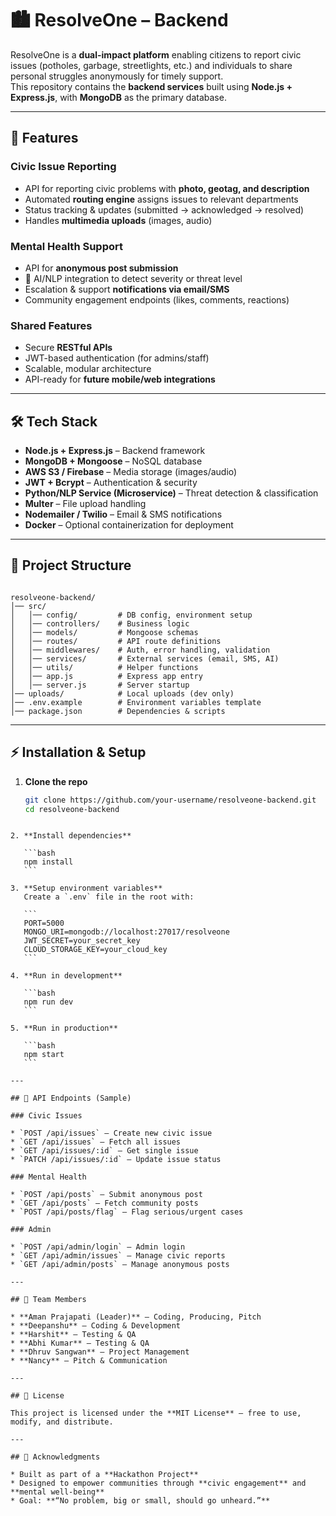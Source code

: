 # 🏙 ResolveOne – Backend

ResolveOne is a **dual-impact platform** enabling citizens to report civic issues (potholes, garbage, streetlights, etc.) and individuals to share personal struggles anonymously for timely support.  
This repository contains the **backend services** built using **Node.js + Express.js**, with **MongoDB** as the primary database.

---

## 🚀 Features

### Civic Issue Reporting
- API for reporting civic problems with **photo, geotag, and description**
- Automated **routing engine** assigns issues to relevant departments
- Status tracking & updates (submitted → acknowledged → resolved)
- Handles **multimedia uploads** (images, audio)

### Mental Health Support
- API for **anonymous post submission**
- 🤖 AI/NLP integration to detect severity or threat level
- Escalation & support **notifications via email/SMS**
- Community engagement endpoints (likes, comments, reactions)

### Shared Features
- Secure **RESTful APIs**  
- JWT-based authentication (for admins/staff)  
- Scalable, modular architecture  
- API-ready for **future mobile/web integrations**

---

## 🛠 Tech Stack

- **Node.js + Express.js** – Backend framework  
- **MongoDB + Mongoose** – NoSQL database  
- **AWS S3 / Firebase** – Media storage (images/audio)  
- **JWT + Bcrypt** – Authentication & security  
- **Python/NLP Service (Microservice)** – Threat detection & classification  
- **Multer** – File upload handling  
- **Nodemailer / Twilio** – Email & SMS notifications  
- **Docker** – Optional containerization for deployment  

---

## 📂 Project Structure

```

resolveone-backend/
│── src/
│   │── config/         # DB config, environment setup
│   │── controllers/    # Business logic
│   │── models/         # Mongoose schemas
│   │── routes/         # API route definitions
│   │── middlewares/    # Auth, error handling, validation
│   │── services/       # External services (email, SMS, AI)
│   │── utils/          # Helper functions
│   │── app.js          # Express app entry
│   │── server.js       # Server startup
│── uploads/            # Local uploads (dev only)
│── .env.example        # Environment variables template
│── package.json        # Dependencies & scripts

````

---

## ⚡ Installation & Setup

1. **Clone the repo**
   ```bash
   git clone https://github.com/your-username/resolveone-backend.git
   cd resolveone-backend
````

2. **Install dependencies**

   ```bash
   npm install
   ```

3. **Setup environment variables**
   Create a `.env` file in the root with:

   ```
   PORT=5000
   MONGO_URI=mongodb://localhost:27017/resolveone
   JWT_SECRET=your_secret_key
   CLOUD_STORAGE_KEY=your_cloud_key
   ```

4. **Run in development**

   ```bash
   npm run dev
   ```

5. **Run in production**

   ```bash
   npm start
   ```

---

## 🔗 API Endpoints (Sample)

### Civic Issues

* `POST /api/issues` – Create new civic issue
* `GET /api/issues` – Fetch all issues
* `GET /api/issues/:id` – Get single issue
* `PATCH /api/issues/:id` – Update issue status

### Mental Health

* `POST /api/posts` – Submit anonymous post
* `GET /api/posts` – Fetch community posts
* `POST /api/posts/flag` – Flag serious/urgent cases

### Admin

* `POST /api/admin/login` – Admin login
* `GET /api/admin/issues` – Manage civic reports
* `GET /api/admin/posts` – Manage anonymous posts

---

## 🤝 Team Members

* **Aman Prajapati (Leader)** – Coding, Producing, Pitch
* **Deepanshu** – Coding & Development
* **Harshit** – Testing & QA
* **Abhi Kumar** – Testing & QA
* **Dhruv Sangwan** – Project Management
* **Nancy** – Pitch & Communication

---

## 📜 License

This project is licensed under the **MIT License** – free to use, modify, and distribute.

---

## 🌟 Acknowledgments

* Built as part of a **Hackathon Project**
* Designed to empower communities through **civic engagement** and **mental well-being**
* Goal: **“No problem, big or small, should go unheard.”**
